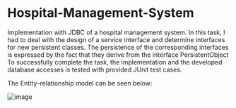 # Hospital-Management-System

Implementation with JDBC of a hospital management system.
In this task, I had to deal with the design of a service interface and determine interfaces for new persistent classes.
The persistence of the corresponding interfaces is expressed by the fact that they derive from the interface PersistentObject
To successfully complete the task, the implementation and the developed database accesses is tested with provided JUnit test cases.

The Entity–relationship model can be seen below:

![image](https://user-images.githubusercontent.com/43239611/94337935-de030900-fff6-11ea-870c-fa7f56aa9c70.png)
